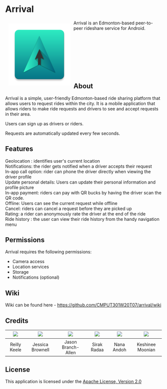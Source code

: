 # Arrival

<img src="https://raw.githubusercontent.com/CMPUT301W20T07/arrival/master/code/app/src/main/res/mipmap-xxxhdpi/ic_launcher.png" align="left" width="200" hspace="10" vspace="10">

Arrival is an Edmonton-based peer-to-peer rideshare service for Android. 
<br><br><br><br><br><br><br><br><br>

## About
Arrival is a simple, user-friendly Edmonton-based ride sharing platform that allows users to request rides within the city.
It is a mobile application that allows riders to make ride requests and drivers to see and accept requests in their area.

Users can sign up as drivers or riders.

Requests are automatically updated every few seconds.


## Features

Geolocation : identifies user's current location<br>
Notifications: the rider gets notified when a driver accepts their request<br>
In-app call option: rider can phone the driver directly when viewing the driver profile<br>
Update personal details: Users can update their personal information and profile picture<br>
In-app payment: riders can pay with QR bucks by having the driver scan the QR code.<br>
Offline: Users can see the current request while offline<br>
Cancel: riders can cancel a request before they are picked up<br>
Rating: a rider can anonymously rate the driver at the end of the ride<br>
Ride history : the user can view their ride history from the handy navigation menu<br>


## Permissions
Arrival requires the following permissions: 
- Camera access
- Location services
- Storage
- Notifications (optional) 

## Wiki
Wiki can be found here - https://github.com/CMPUT301W20T07/arrival/wiki

## Credits
| [![](https://avatars2.githubusercontent.com/u/54957139?s=460&v=4)](https://github.com/reillykeele) | [![](https://avatars0.githubusercontent.com/u/59150487?s=460&v=4)](https://github.com/JessBrownell) | [![](https://avatars3.githubusercontent.com/u/20142047?s=460&v=4)](https://github.com/jasonexus) | [![](https://avatars2.githubusercontent.com/u/60719924?s=460&v=4)](https://github.com/crazyloco4) | [![](https://avatars0.githubusercontent.com/u/59236774?s=460&v=4)](https://github.com/deadpools-besty) | [![](https://avatars1.githubusercontent.com/u/44715881?s=460&v=4)](https://github.com/KeshineeM) |
| :---: | :---: | :---: | :---: | :---: | :---: |
| Reilly Keele | Jessica Brownell| Jason Branch-Allen| Sirak Radaa| Nana Andoh | Keshinee Moonian|

## License
This application is licensed under the [Apache License, Version 2.0](https://github.com/CMPUT301W20T07/arrival/wiki/Glossary#license)
